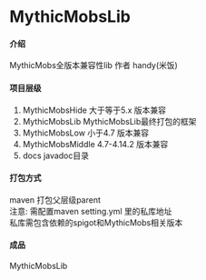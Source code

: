 # MythicMobsLib

#### 介绍
MythicMobs全版本兼容性lib 作者 handy(米饭)

#### 项目层级
1. MythicMobsHide 大于等于5.x 版本兼容
2. MythicMobsLib MythicMobsLib最终打包的框架
3. MythicMobsLow 小于4.7 版本兼容
4. MythicMobsMiddle 4.7-4.14.2 版本兼容
5. docs javadoc目录

#### 打包方式
maven 打包父层级parent  
注意: 需配置maven setting.yml 里的私库地址  
私库需包含依赖的spigot和MythicMobs相关版本

#### 成品
MythicMobsLib